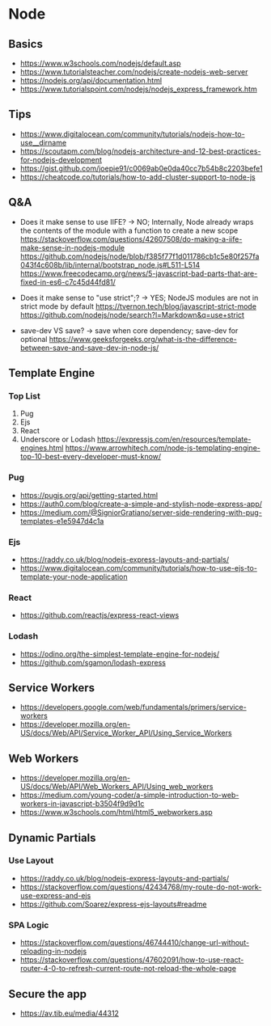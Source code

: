 # Node
## Basics
- https://www.w3schools.com/nodejs/default.asp
- https://www.tutorialsteacher.com/nodejs/create-nodejs-web-server
- https://nodejs.org/api/documentation.html
- https://www.tutorialspoint.com/nodejs/nodejs_express_framework.htm

## Tips
- https://www.digitalocean.com/community/tutorials/nodejs-how-to-use__dirname
- https://scoutapm.com/blog/nodejs-architecture-and-12-best-practices-for-nodejs-development
- https://gist.github.com/joepie91/c0069ab0e0da40cc7b54b8c2203befe1
- https://cheatcode.co/tutorials/how-to-add-cluster-support-to-node-js

## Q&A
- Does it make sense to use IIFE? -> NO; Internally, Node already wraps the contents of the module with a function to create a new scope
https://stackoverflow.com/questions/42607508/do-making-a-iife-make-sense-in-nodejs-module
https://github.com/nodejs/node/blob/f385f77f1d011786cb1c5e80f257fa043f4c608b/lib/internal/bootstrap_node.js#L511-L514
https://www.freecodecamp.org/news/5-javascript-bad-parts-that-are-fixed-in-es6-c7c45d44fd81/

- Does it make sense to "use strict";? -> YES; NodeJS modules are not in strict mode by default
https://tvernon.tech/blog/javascript-strict-mode
https://github.com/nodejs/node/search?l=Markdown&q=use+strict

- save-dev VS save? -> save when core dependency; save-dev for optional
https://www.geeksforgeeks.org/what-is-the-difference-between-save-and-save-dev-in-node-js/

## Template Engine
### Top List
1. Pug
2. Ejs
3. React
4. Underscore or Lodash
https://expressjs.com/en/resources/template-engines.html
https://www.arrowhitech.com/node-js-templating-engine-top-10-best-every-developer-must-know/

### Pug
- https://pugjs.org/api/getting-started.html
- https://auth0.com/blog/create-a-simple-and-stylish-node-express-app/
- https://medium.com/@SigniorGratiano/server-side-rendering-with-pug-templates-e1e5947d4c1a

### Ejs
- https://raddy.co.uk/blog/nodejs-express-layouts-and-partials/
- https://www.digitalocean.com/community/tutorials/how-to-use-ejs-to-template-your-node-application

### React
- https://github.com/reactjs/express-react-views

### Lodash
- https://odino.org/the-simplest-template-engine-for-nodejs/
- https://github.com/sgamon/lodash-express

## Service Workers
- https://developers.google.com/web/fundamentals/primers/service-workers
- https://developer.mozilla.org/en-US/docs/Web/API/Service_Worker_API/Using_Service_Workers

## Web Workers
- https://developer.mozilla.org/en-US/docs/Web/API/Web_Workers_API/Using_web_workers
- https://medium.com/young-coder/a-simple-introduction-to-web-workers-in-javascript-b3504f9d9d1c
- https://www.w3schools.com/html/html5_webworkers.asp

## Dynamic Partials
### Use Layout
- https://raddy.co.uk/blog/nodejs-express-layouts-and-partials/
- https://stackoverflow.com/questions/42434768/my-route-do-not-work-use-express-and-ejs
- https://github.com/Soarez/express-ejs-layouts#readme

### SPA Logic
- https://stackoverflow.com/questions/46744410/change-url-without-reloading-in-nodejs
- https://stackoverflow.com/questions/47602091/how-to-use-react-router-4-0-to-refresh-current-route-not-reload-the-whole-page

## Secure the app
- https://av.tib.eu/media/44312

